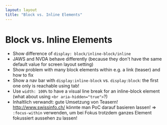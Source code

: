 ```yaml
---
layout: layout
title: "Block vs. Inline Elements"
---
```


# Block vs. Inline Elements

- Show difference of `display: block/inline-block/inline`
- JAWS and NVDA behave differently (because they don't have the same default value for screen layout setting)
- Show problem with many block elements within e.g. a link (teaser) and how to fix
- Show a nav bar with `display:inline-block` vs. `display:block`: the first one only is reachable using tab!
- Use `width: 100%` to have a visual line break for an inline-block element (what about using `<br aria-hidden="true">`?)
- Inhaltlich verwandt: gute Umsetzung von Teasern! <http://www.swissinfo.ch/> könnte man PoC darauf basieren lassen! => `:focus-within` verwenden, um bei Fokus trotzdem ganzes Element fokussiert aussehen zu lassen!